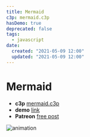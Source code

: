 ```yaml
---
title: Mermaid
c3p: mermaid.c3p
hasDemo: true
deprecated: false
tags:
  - javascript
date:
  created: "2021-05-09 12:00"
  updated: "2021-05-09 12:00"
---
```

# Mermaid

* **c3p** [mermaid.c3p](source/c3p/mermaid.c3p)
* **demo** [link](demo)
* **Patreon** [free post](https://www.patreon.com/posts/uml-for-database-51059040)

![animation](animation.gif)